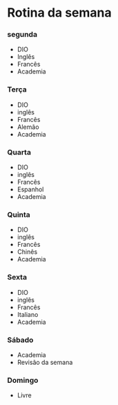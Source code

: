 # Rotina da semana 

### segunda

- DIO 
- Inglês
- Francês
- Academia



### Terça

- DIO
- inglês
- Francês
- Alemão
- Academia

### Quarta

- DIO
- inglês
- Francês
- Espanhol
- Academia

### Quinta

- DIO
- inglês
- Francês
- Chinês
- Academia

### Sexta

- DIO
- inglês
- Francês
- Italiano
- Academia

### Sábado

- Academia
- Revisão da semana

### Domingo 

- Livre
